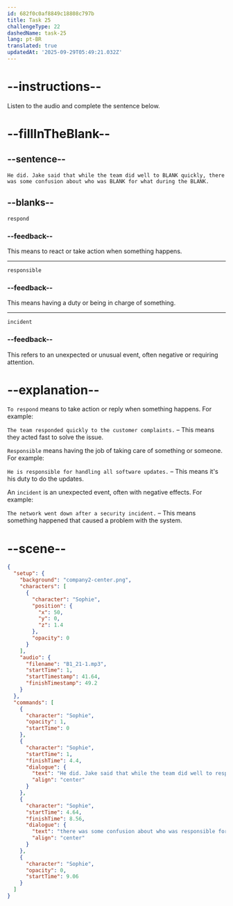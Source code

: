 ```yaml
---
id: 682f0c0af8849c18808c797b
title: Task 25
challengeType: 22
dashedName: task-25
lang: pt-BR
translated: true
updatedAt: '2025-09-29T05:49:21.032Z'
---
```


<!-- (Audio) Sophie: He did. Jake said that while the team did well to respond quickly, there was some confusion about who was responsible for what during the incident. -->

# --instructions--

Listen to the audio and complete the sentence below.

# --fillInTheBlank--

## --sentence--

`He did. Jake said that while the team did well to BLANK quickly, there was some confusion about who was BLANK for what during the BLANK.`

## --blanks--

`respond`

### --feedback--

This means to react or take action when something happens.

---

`responsible`

### --feedback--

This means having a duty or being in charge of something.

---

`incident`

### --feedback--

This refers to an unexpected or unusual event, often negative or requiring attention.

# --explanation--

`To respond` means to take action or reply when something happens. For example:

`The team responded quickly to the customer complaints.` – This means they acted fast to solve the issue.

`Responsible` means having the job of taking care of something or someone. For example:

`He is responsible for handling all software updates.` – This means it's his duty to do the updates.

An `incident` is an unexpected event, often with negative effects. For example:

`The network went down after a security incident.` – This means something happened that caused a problem with the system.

# --scene--

```json
{
  "setup": {
    "background": "company2-center.png",
    "characters": [
      {
        "character": "Sophie",
        "position": {
          "x": 50,
          "y": 0,
          "z": 1.4
        },
        "opacity": 0
      }
    ],
    "audio": {
      "filename": "B1_21-1.mp3",
      "startTime": 1,
      "startTimestamp": 41.64,
      "finishTimestamp": 49.2
    }
  },
  "commands": [
    {
      "character": "Sophie",
      "opacity": 1,
      "startTime": 0
    },
    {
      "character": "Sophie",
      "startTime": 1,
      "finishTime": 4.4,
      "dialogue": {
        "text": "He did. Jake said that while the team did well to respond quickly,",
        "align": "center"
      }
    },
    {
      "character": "Sophie",
      "startTime": 4.64,
      "finishTime": 8.56,
      "dialogue": {
        "text": "there was some confusion about who was responsible for what during the incident.",
        "align": "center"
      }
    },
    {
      "character": "Sophie",
      "opacity": 0,
      "startTime": 9.06
    }
  ]
}
```

